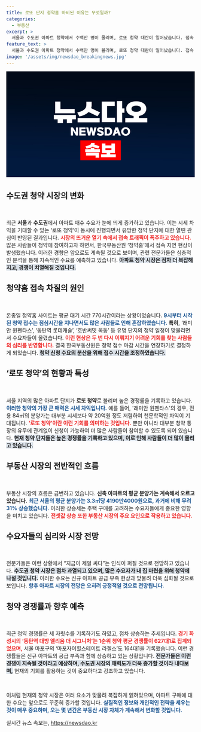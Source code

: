 ```yaml
---
title: 로또 단지 청약홈 마비된 이유는 무엇일까?
categories:
  - 부동산
excerpt: >
  서울과 수도권 아파트 청약에서 수백만 명이 몰리며, 로또 청약 대란이 일어났습니다. 접속 장애로 마감이 연장되는 등 관심이 집중되는 가운데, 향후 청약 열기는 더욱 뜨거워질 전망입니다!
feature_text: >
  서울과 수도권 아파트 청약에서 수백만 명이 몰리며, 로또 청약 대란이 일어났습니다. 접속 장애로 마감이 연장되는 등 관심이 집중되는 가운데, 향후 청약 열기는 더욱 뜨거워질 전망입니다!
image: '/assets/img/newsdao_breakingnews.jpg'
---
```


<p><img src="/assets/img/newsdao_breakingnews.jpg" alt="pcversion 속보" /></p>

<h2 data-ke-size="size26">수도권 청약 시장의 변화</h2>

<p data-ke-size="size16">&nbsp;</p>

<p>최근 <b>서울</b>과 <b>수도권</b>에서 아파트 매수 수요가 눈에 띄게 증가하고 있습니다. 이는 시세 차익을 기대할 수 있는 ‘로또 청약’이 동시에 진행되면서 유망한 청약 단지에 대한 열띤 관심이 반영된 결과입니다. <b><span style="color: #ee2323;">시장의 뜨거운 열기 속에서 접속 트래픽이 폭주하고 있습니다.</span></b> 많은 사람들이 청약에 참여하고자 하면서, 한국부동산원 ‘청약홈’에서 접속 지연 현상이 발생했습니다. 이러한 경향은 앞으로도 계속될 것으로 보이며, 관련 전문가들은 심층적인 분석을 통해 지속적인 수요를 예측하고 있습니다. <b><span style="background-color: #21538527;">아파트 청약 시장은 점차 더 복잡해지고, 경쟁이 치열해질 것입니다.</span></b> </p>

<h2 data-ke-size="size26">청약홈 접속 차질의 원인</h2>

<p data-ke-size="size16">&nbsp;</p>

<p>온종일 청약홈 사이트는 평균 대기 시간 770시간이라는 상황이었습니다. <b><span style="color: #1a5490;">9시부터 시작된 청약 접수는 점심시간을 지나면서도 많은 사람들로 인해 혼잡하였습니다.</span></b> <b>특히</b>, ‘래미안 원펜타스’, ‘동탄역 롯데캐슬’, ‘호반써밋 목동’ 등 유명 단지의 청약 일정이 맞물리면서 수요자들이 몰렸습니다. <b><span style="color: #ee2323;">이런 현상은 두 번 다시 이뤄지기 어려운 기회를 찾는 사람들의 심리를 반영합니다.</span></b> 결국 한국부동산원은 청약 접수 마감 시간을 연장하기로 결정하게 되었습니다. <b><span style="background-color: #21538527;">청약 신청 수요의 분산을 위해 접수 시간을 조정하였습니다.</span></b> </p>

<h2 data-ke-size="size26">‘로또 청약’의 현황과 특성</h2>

<p data-ke-size="size16">&nbsp;</p>

<p>서울 지역의 많은 아파트 단지가 <b>로또 청약</b>로 불리며 높은 경쟁률을 기록하고 있습니다. <b><span style="color: #1a5490;">이러한 청약의 가장 큰 매력은 시세 차익입니다.</span></b> 예를 들어, '래미안 원펜타스'의 경우, 전용 84㎡의 분양가는 대부분 시세보다 약 20억원 정도 저렴하여 천문학적인 차익이 기대됩니다. <b><span style="color: #ee2323;">‘로또 청약’이란 이런 기회를 의미하는 것입니다.</span></b> 뿐만 아니라 대부분 청약 통장의 유무에 관계없이 신청이 가능하여 더 많은 사람들이 참여할 수 있도록 되어 있습니다. <b><span style="background-color: #21538527;">현재 청약 단지들은 높은 경쟁률을 기록하고 있으며, 이로 인해 사람들이 더 많이 몰리고 있습니다.</span></b></p>

<h2 data-ke-size="size26">부동산 시장의 전반적인 흐름</h2>

<p data-ke-size="size16">&nbsp;</p>

<p>부동산 시장의 흐름은 급변하고 있습니다. <b>신축 아파트의 평균 분양가는 계속해서 오르고 있습니다.</b> <b><span style="color: #1a5490;">최근 서울의 평균 분양가는 3.3㎡당 4190만4000원으로, 과거에 비해 무려 31% 상승했습니다.</span></b> 이러한 상승세는 주택 구매를 고려하는 수요자들에게 중요한 영향을 미치고 있습니다. <b><span style="color: #ee2323;">전셋값 상승 또한 부동산 시장의 주요 요인으로 작용하고 있습니다.</span></b> </p>

<h2 data-ke-size="size26">수요자들의 심리와 시장 전망</h2>

<p data-ke-size="size16">&nbsp;</p>

<p>전문가들은 이런 상황에서 “지금이 제일 싸다”는 인식이 퍼질 것으로 전망하고 있습니다. <b><span style="background-color: #21538527;">수도권 청약 시장은 점차 과열되고 있으며, 많은 수요자가 내 집 마련을 위해 청약에 나설 것입니다.</span></b> 이러한 수요는 신규 아파트 공급 부족 현상과 맞물려 더욱 심화될 것으로 보입니다. <b><span style="color: #1a5490;">향후 아파트 시장의 전망은 오히려 긍정적일 것으로 전망됩니다.</span></b> </p>

<h2 data-ke-size="size26">청약 경쟁률과 향후 예측</h2>

<p data-ke-size="size16">&nbsp;</p>

<p>최근 청약 경쟁률은 세 자릿수를 기록하기도 하였고, 점차 상승하는 추세입니다. <b><span style="color: #ee2323;">경기 화성시의 ‘동탄역 대방 엘리움 더 시그니처’는 1순위 청약 평균 경쟁률이 627대1로 집계되었으며,</span></b> 서울 마포구의 ‘마포자이힐스테이트 라첼스’도 164대1을 기록했습니다. 이런 경쟁률들은 신규 아파트의 공급 부족과 함께 상승하고 있는 상황입니다. <b><span style="background-color: #21538527;">전문가들은 이런 경쟁이 지속될 것이라고 예상하며, 수도권 시장의 매력도가 더욱 증가할 것이라 내다보며,</span></b> 현재의 기회를 활용하는 것이 중요하다고 강조하고 있습니다.</p>

<p data-ke-size="size16">&nbsp;</p>

<p>이처럼 현재의 청약 시장은 여러 요소가 맞물려 복잡하게 얽혀있으며, 아파트 구매에 대한 수요는 앞으로도 꾸준히 증가할 것입니다. <b><span style="color: #1a5490;">실질적인 정보와 개인적인 전략을 세우는 것이 매우 중요하며, 오는 몇 년간은 부동산 시장 자체가 계속해서 변화할 것입니다.</span></b></p>
실시간 뉴스 속보는, <a href="https://newsdao.kr" rel="dofollow">https://newsdao.kr</a>


